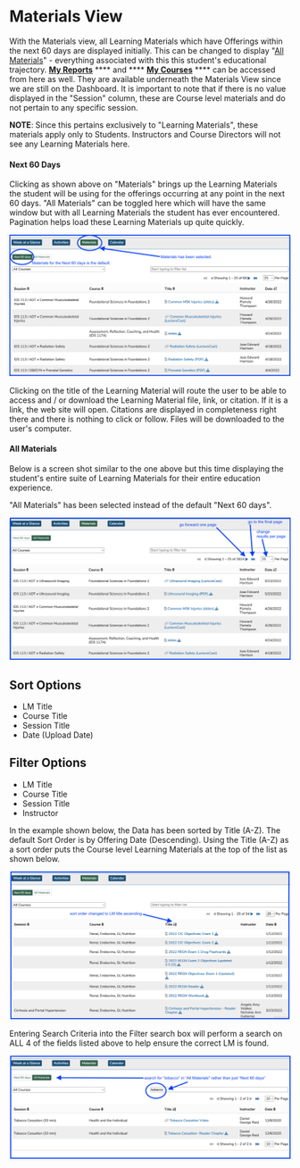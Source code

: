 # Materials View

With the Materials view, all Learning Materials which have Offerings within the next 60 days are displayed initially. This can be changed to display "[All Materials](https://iliosproject.gitbook.io/ilios-user-guide/dashboard/materials-view#all-materials)" - everything associated with this this student's educational trajectory. [**My Reports**](https://iliosproject.gitbook.io/ilios-user-guide/dashboard/my-reports) **** and **** [**My Courses**](https://iliosproject.gitbook.io/ilios-user-guide/dashboard/my-courses) **** can be accessed from here as well. They are available underneath the Materials View since we are still on the Dashboard. It is important to note that if there is no value displayed in the "Session" column, these are Course level materials and do not pertain to any specific session.

**NOTE**: Since this pertains exclusively to "Learning Materials", these materials apply only to Students. Instructors and Course Directors will not see any Learning Materials here.

#### Next 60 Days

Clicking as shown above on "Materials" brings up the Learning Materials the student will be using for the offerings occurring at any point in the next 60 days. "All Materials" can be toggled here which will have the same window but with all Learning Materials the student has ever encountered. Pagination helps load these Learning Materials up quite quickly.

![](<../images/materials_view_start.png>)

Clicking on the title of the Learning Material will route the user to be able to access and / or download the Learning Material file, link, or citation. If it is a link, the web site will open. Citations are displayed in completeness right there and there is nothing to click or follow. Files will be downloaded to the user's computer.

#### All Materials

Below is a screen shot similar to the one above but this time displaying the student's entire suite of Learning Materials for their entire education experience.

"All Materials" has been selected instead of the default "Next 60 days".

![](<../.gitbook/assets/Screen Shot 2022-03-21 at 2.53.05 PM.png>)

## Sort Options

* LM Title
* Course Title
* Session Title
* Date (Upload Date)

## Filter Options

* LM Title
* Course Title
* Session Title
* Instructor

In the example shown below, the Data has been sorted by Title (A-Z). The default Sort Order is by Offering Date (Descending). Using the Title (A-Z) as a sort order puts the Course level Learning Materials at the top of the list as shown below.

![](<../.gitbook/assets/Screen Shot 2022-03-23 at 3.27.05 PM.png>)

Entering Search Criteria into the Filter search box will perform a search on ALL 4 of the fields listed above to help ensure the correct LM is found.

![All Materials option - search results shown](<../.gitbook/assets/Screen Shot 2022-03-23 at 3.31.19 PM.png>)
